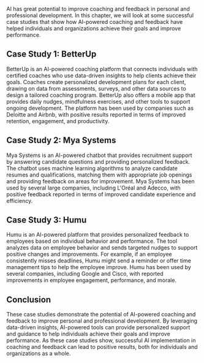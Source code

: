 
AI has great potential to improve coaching and feedback in personal and professional development. In this chapter, we will look at some successful case studies that show how AI-powered coaching and feedback have helped individuals and organizations achieve their goals and improve performance.

Case Study 1: BetterUp
----------------------

BetterUp is an AI-powered coaching platform that connects individuals with certified coaches who use data-driven insights to help clients achieve their goals. Coaches create personalized development plans for each client, drawing on data from assessments, surveys, and other data sources to design a tailored coaching program. BetterUp also offers a mobile app that provides daily nudges, mindfulness exercises, and other tools to support ongoing development. The platform has been used by companies such as Deloitte and Airbnb, with positive results reported in terms of improved retention, engagement, and productivity.

Case Study 2: Mya Systems
-------------------------

Mya Systems is an AI-powered chatbot that provides recruitment support by answering candidate questions and providing personalized feedback. The chatbot uses machine learning algorithms to analyze candidate resumes and qualifications, matching them with appropriate job openings and providing feedback on areas for improvement. Mya Systems has been used by several large companies, including L'Oréal and Adecco, with positive feedback reported in terms of improved candidate experience and efficiency.

Case Study 3: Humu
------------------

Humu is an AI-powered platform that provides personalized feedback to employees based on individual behavior and performance. The tool analyzes data on employee behavior and sends targeted nudges to support positive changes and improvements. For example, if an employee consistently misses deadlines, Humu might send a reminder or offer time management tips to help the employee improve. Humu has been used by several companies, including Google and Cisco, with reported improvements in employee engagement, performance, and morale.

Conclusion
----------

These case studies demonstrate the potential of AI-powered coaching and feedback to improve personal and professional development. By leveraging data-driven insights, AI-powered tools can provide personalized support and guidance to help individuals achieve their goals and improve performance. As these case studies show, successful AI implementation in coaching and feedback can lead to positive results, both for individuals and organizations as a whole.
